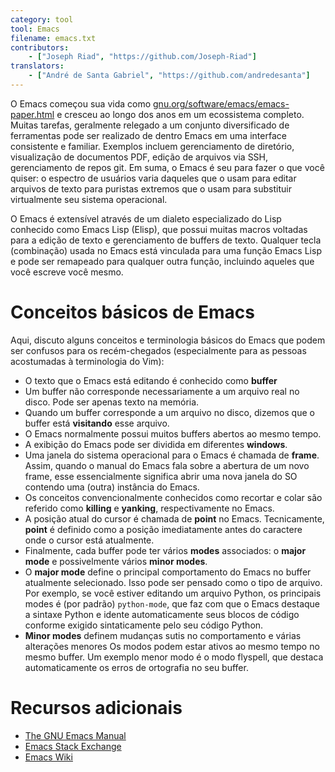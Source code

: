 ```yaml
---
category: tool
tool: Emacs
filename: emacs.txt
contributors:
    - ["Joseph Riad", "https://github.com/Joseph-Riad"]
translators:
    - ["André de Santa Gabriel", "https://github.com/andredesanta"]
---
```


O Emacs começou sua vida como [gnu.org/software/emacs/emacs-paper.html](https://www.gnu.org/software/emacs/emacs-paper.html) e cresceu
ao longo dos anos em um ecossistema completo. Muitas tarefas, geralmente
relegado a um conjunto diversificado de ferramentas pode ser realizado de dentro
Emacs em uma interface consistente e familiar. Exemplos incluem
gerenciamento de diretório, visualização de documentos PDF, edição de arquivos via SSH, gerenciamento de
repos git. Em suma, o Emacs é seu para fazer
o que você quiser: o espectro de usuários varia daqueles que o usam para
editar arquivos de texto para puristas extremos que o usam para substituir virtualmente seu
sistema operacional.

O Emacs é extensível através de um dialeto especializado do Lisp conhecido como Emacs
Lisp (Elisp), que possui muitas macros voltadas para a edição de texto e
gerenciamento de buffers de texto. Qualquer tecla (combinação) usada no Emacs está vinculada
para uma função Emacs Lisp e pode ser remapeado para qualquer outra função,
incluindo aqueles que você escreve
você mesmo.

# Conceitos básicos de Emacs

Aqui, discuto alguns conceitos e terminologia básicos do Emacs que podem ser
confusos para os recém-chegados (especialmente para as pessoas acostumadas à terminologia do Vim):

  - O texto que o Emacs está editando é conhecido como **buffer**
  - Um buffer não corresponde necessariamente a um arquivo real no disco. Pode ser apenas texto na memória.
  - Quando um buffer corresponde a um arquivo no disco, dizemos que o buffer está **visitando** esse arquivo.
  - O Emacs normalmente possui muitos buffers abertos ao mesmo tempo.
  - A exibição do Emacs pode ser dividida em diferentes **windows**.
  - Uma janela do sistema operacional para o Emacs é chamada de **frame**. Assim, quando o manual do Emacs fala sobre a abertura de um novo frame, esse essencialmente significa abrir uma nova janela do SO contendo uma (outra) instância do Emacs.
  - Os conceitos convencionalmente conhecidos como recortar e colar são referido como **killing** e **yanking**, respectivamente no Emacs.
  - A posição atual do cursor é chamada de **point** no Emacs. Tecnicamente, **point** é definido como a posição imediatamente antes do caractere onde o cursor está atualmente.
  - Finalmente, cada buffer pode ter vários **modes** associados: o **major mode** e possivelmente vários **minor modes**.
  - O **major mode** define o principal comportamento do Emacs no buffer atualmente selecionado. Isso pode ser pensado como o tipo de arquivo. Por exemplo, se você estiver editando um arquivo Python, os principais modes é (por padrão) `python-mode`, que faz com que o Emacs destaque a sintaxe Python e idente automaticamente seus blocos de código conforme exigido sintaticamente pelo seu código Python.
  - **Minor modes** definem mudanças sutis no comportamento e várias alterações menores Os modos podem estar ativos ao mesmo tempo no mesmo buffer. Um exemplo menor modo é o modo flyspell, que destaca automaticamente os erros de ortografia no seu buffer.

# Recursos adicionais

  - [The GNU Emacs Manual](https://www.gnu.org/software/emacs/manual/emacs.html)
  - [Emacs Stack Exchange](https://emacs.stackexchange.com/)
  - [Emacs Wiki](https://www.emacswiki.org/emacs/EmacsWiki)
